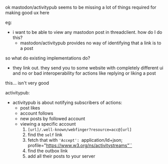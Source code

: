 ok mastodon/activitypub seems to be missing a lot of things required for making good ux here

eg:

- i want to be able to view any mastodon post in threadclient. how do I do this?
  - mastodon/activitypub provides no way of identifying that a link is to a post

so what do existing implementations do?

- they link out. they send you to some website with completely different ui and no or bad interoperability
  for actions like replying or liking a post

this… isn't very good

activitypub:

- activitypub is about notifying subscribers of actions:
  - post likes
  - account follows
  - new posts by followed account
  - viewing a specific account
    1. `[url]/.well-known/webfinger?resource=acc@[url]`
    2. find the `self` link
    3. fetch that with `'Accept': `application/ld+json; profile="https://www.w3.org/ns/activitystreams"``
    4. find the outbox link
    5. add all their posts to your server

